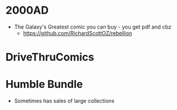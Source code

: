 # 2000AD
- The Galaxy's Greatest comic you can buy - you get pdf and cbz
    - https://github.com/RichardScottOZ/rebellion

# DriveThruComics

# Humble Bundle
- Sometimes has sales of large collections

